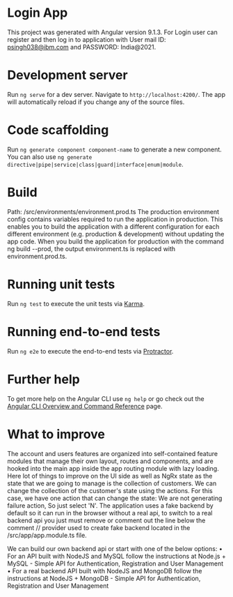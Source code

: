 # Login App

This project was generated with Angular version 9.1.3. For Login user can register and then log in to application with User mail ID: psingh038@ibm.com and PASSWORD: India@2021.

# Development server

Run `ng serve` for a dev server. Navigate to `http://localhost:4200/`. The app will automatically reload if you change any of the source files.

# Code scaffolding

Run `ng generate component component-name` to generate a new component. You can also use `ng generate directive|pipe|service|class|guard|interface|enum|module`.

# Build

Path: /src/environments/environment.prod.ts
The production environment config contains variables required to run the application in production. This enables you to build the application with a different configuration for each different environment (e.g. production & development) without updating the app code.
When you build the application for production with the command ng build --prod, the output environment.ts is replaced with environment.prod.ts.

# Running unit tests

Run `ng test` to execute the unit tests via [Karma](https://karma-runner.github.io).

# Running end-to-end tests

Run `ng e2e` to execute the end-to-end tests via [Protractor](http://www.protractortest.org/).

# Further help

To get more help on the Angular CLI use `ng help` or go check out the [Angular CLI Overview and Command Reference](https://angular.io/cli) page.

# What to improve

The account and users features are organized into self-contained feature modules that manage their own layout, routes and components, and are hooked into the main app inside the app routing module with lazy loading. Here lot of things to improve on the UI side as well as NgRx state as the state that we are going to manage is the collection of customers.
We can change the collection of the customer's state using the actions. For this case, we have one action that can change the state:
We are not generating failure action, So just select 'N'.
The application uses a fake backend by default so it can run in the browser without a real api, to switch to a real backend api you just must remove or comment out the line below the comment // provider used to create fake backend located in the /src/app/app.module.ts file.

We can build our own backend api or start with one of the below options:
•	For an API built with NodeJS and MySQL follow the instructions at Node.js + MySQL - Simple API for Authentication, Registration and User Management
•	For a real backend API built with NodeJS and MongoDB follow the instructions at NodeJS + MongoDB - Simple API for Authentication, Registration and User Management

